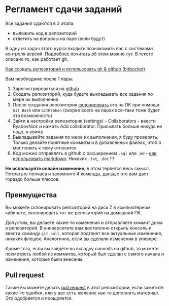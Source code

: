 # Регламент сдачи заданий

Все задания сдаются в 2 этапа:

- выложить код в репозиторий
- ответить на вопросы на паре (если будут)

В одну из задач этого курса входить познакомить вас с системами контроля версий. [Подробнее почитать об этом можно тут](./Git). В тексте описано то, как работает git.

[Как создать репозиторий и использовать git & github (bitbucket)](./VCS.md)

Вам необходимо после 1 пары:

1. Зарегистрироваться на [github](https://github.com)
2. Создать репозиторий, куда будете выкладывать все задания по мере их выполнения
3. После создания репозитория [склонировать](./VCS.md) его на ПК при помощи `Git Bash` или `GitKraken` (скорее всего на парах всё-таки тоже будет эта возможность)
4. Зайти в настройки репозитория (settings) - Collaborators - ввести RyabovNick и нажать Add collaborator. Присылать больше никуда не надо, я увижу
5. Выкладывайте задания по мере их выполнения, я буду проверять. Только делайте понятные коммиты и в добавленных файлах, чтоб я мог понять к чему относится
6. Код можно отправлять в github с расширением `.sql` или `.md` - [как использовать markdown](https://github.com/adam-p/markdown-here/wiki/Markdown-Cheatsheet). Никаких `.txt`, `.doc` !!!

**Не используйте онлайн изменение**, в этом теряется весь смысл. Потратьте полчаса и запомните 4 команды, дальше это вам даст гораздо больше плюсов.

## Преимущества

Вы можете склонировать репозиторий на диск Z в компьютерном кабинете, склонировать тот же репозиторий на домашний ПК.

Допустим, вы делаете какие-то изменения и отправляете коммит дома в репозиторий. В университете вам достаточно открыть консоль и ввести команду `git pull`, которая подтянет все актуальные изменения, никаких флешек. Аналогично, если вы сделали изменения в универе.

Кроме того, если вы зайдёте во вкладку commits на github, то можете посмотреть любой из коммитов, который был сделан с самого начала и изменения, которые были внесены.

## Pull request

Также вы можете делать [pull request](https://help.github.com/articles/about-pull-requests/) в этот репозиторий, если заметите какие-то ошибки, или у вас есть желание как-то дополнить материал. Это одобряется и поощряется.
